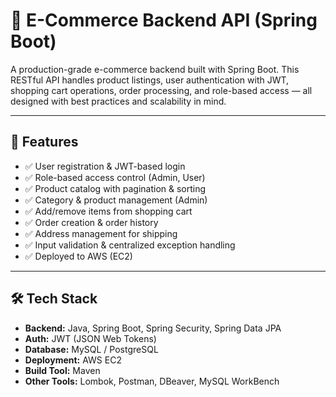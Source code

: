 # 🛒 E-Commerce Backend API (Spring Boot)

A production-grade e-commerce backend built with Spring Boot. This RESTful API handles product listings, user authentication with JWT, shopping cart operations, order processing, and role-based access — all designed with best practices and scalability in mind.

---

## 🚀 Features

- ✅ User registration & JWT-based login  
- ✅ Role-based access control (Admin, User)  
- ✅ Product catalog with pagination & sorting  
- ✅ Category & product management (Admin)  
- ✅ Add/remove items from shopping cart  
- ✅ Order creation & order history  
- ✅ Address management for shipping  
- ✅ Input validation & centralized exception handling  
- ✅ Deployed to AWS (EC2)  

---

## 🛠️ Tech Stack

- **Backend:** Java, Spring Boot, Spring Security, Spring Data JPA  
- **Auth:** JWT (JSON Web Tokens)  
- **Database:** MySQL / PostgreSQL  
- **Deployment:** AWS EC2  
- **Build Tool:** Maven  
- **Other Tools:** Lombok, Postman, DBeaver, MySQL WorkBench  
